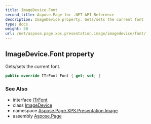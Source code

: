 ```yaml
---
title: ImageDevice.Font
second_title: Aspose.Page for .NET API Reference
description: ImageDevice property. Gets/sets the current font
type: docs
weight: 50
url: /net/aspose.page.xps.presentation.image/imagedevice/font/
---
```

## ImageDevice.Font property

Gets/sets the current font.

```csharp
public override ITrFont Font { get; set; }
```

### See Also

* interface [ITrFont](../../../aspose.page/itrfont/)
* class [ImageDevice](../)
* namespace [Aspose.Page.XPS.Presentation.Image](../../imagedevice/)
* assembly [Aspose.Page](../../../)


